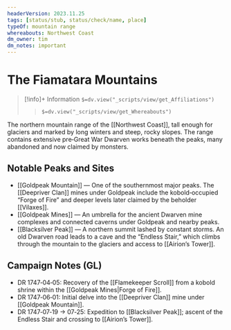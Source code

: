 ```yaml
---
headerVersion: 2023.11.25
tags: [status/stub, status/check/name, place]
typeOf: mountain range
whereabouts: Northwest Coast
dm_owner: tim
dm_notes: important
---
```

# The Fiamatara Mountains
>[!info]+ Information
> `$=dv.view("_scripts/view/get_Affiliations")`
>> `$=dv.view("_scripts/view/get_Whereabouts")`

The northern mountain range of the [[Northwest Coast]], tall enough for glaciers and marked by long winters and steep, rocky slopes. The range contains extensive pre‑Great War Dwarven works beneath the peaks, many abandoned and now claimed by monsters.

## Notable Peaks and Sites

- [[Goldpeak Mountain]] — One of the southernmost major peaks. The [[Deepriver Clan]] mines under Goldpeak include the kobold‑occupied “Forge of Fire” and deeper levels later claimed by the beholder [[Vilaxes]].
- [[Goldpeak Mines]] — An umbrella for the ancient Dwarven mine complexes and connected caverns under Goldpeak and nearby peaks.
- [[Blacksilver Peak]] — A northern summit lashed by constant storms. An old Dwarven road leads to a cave and the “Endless Stair,” which climbs through the mountain to the glaciers and access to [[Airion’s Tower]].

## Campaign Notes (GL)

- DR 1747‑04‑05: Recovery of the [[Flamekeeper Scroll]] from a kobold shrine within the [[Goldpeak Mines|Forge of Fire]].
- DR 1747‑06‑01: Initial delve into the [[Deepriver Clan]] mine under [[Goldpeak Mountain]].
- DR 1747‑07‑19 → 07‑25: Expedition to [[Blacksilver Peak]]; ascent of the Endless Stair and crossing to [[Airion’s Tower]].
